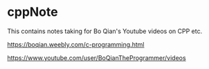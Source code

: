 # cppNote
This contains notes taking for Bo Qian's Youtube videos on CPP etc.


https://boqian.weebly.com/c-programming.html

https://www.youtube.com/user/BoQianTheProgrammer/videos

